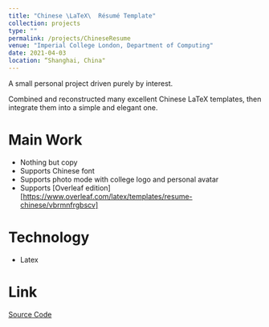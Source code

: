 ```yaml
---
title: "Chinese \LaTeX\  Résumé Template"
collection: projects
type: ""
permalink: /projects/ChineseResume
venue: "Imperial College London, Department of Computing"
date: 2021-04-03
location: “Shanghai, China"
---
```

A small personal project driven purely by interest.

Combined and reconstructed  many excellent Chinese LaTeX templates, then integrate them into a simple and  elegant one.

Main Work
======

* Nothing but copy
* Supports Chinese font
* Supports photo mode with college logo and personal avatar
* Supports [Overleaf edition][https://www.overleaf.com/latex/templates/resume-chinese/vbrmnfrgbscv]

Technology
======
* Latex

Link
======
[Source Code](https://github.com/zheyuye/resume-chinese) <br>
